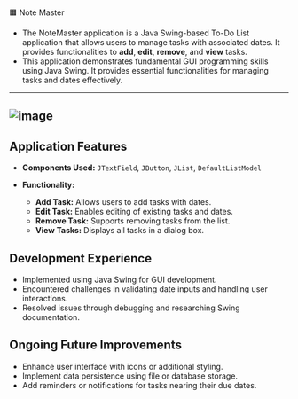 🟧 Note Master

- The NoteMaster application is a Java Swing-based To-Do List application that allows users to manage tasks with associated dates. It provides functionalities to **add**, **edit**, **remove**, and **view** tasks.
- This application demonstrates fundamental GUI programming skills using Java Swing. It provides essential functionalities for managing tasks and dates effectively.


--------------
![image](https://github.com/Tharul-J/Note-Master/assets/171511675/d4fb6b38-2785-4e8e-b059-86c3112713da)
--------------


## Application Features 
- **Components Used:** `JTextField`, `JButton`, `JList`, `DefaultListModel`
  
- **Functionality:** 
  - **Add Task:** Allows users to add tasks with dates.
  - **Edit Task:** Enables editing of existing tasks and dates.
  - **Remove Task:** Supports removing tasks from the list.
  - **View Tasks:** Displays all tasks in a dialog box.


## Development Experience
- Implemented using Java Swing for GUI development.
- Encountered challenges in validating date inputs and handling user interactions.
- Resolved issues through debugging and researching Swing documentation.

## Ongoing Future Improvements
- Enhance user interface with icons or additional styling.
- Implement data persistence using file or database storage.
- Add reminders or notifications for tasks nearing their due dates.


